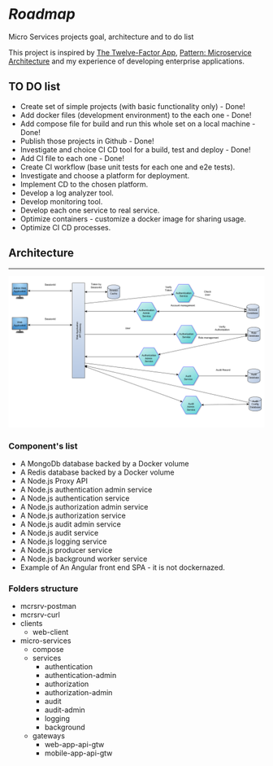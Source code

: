 # *Roadmap*

Micro Services projects goal, architecture and to do list

This project is inspired by [The Twelve-Factor App](https://12factor.net/),
[Pattern: Microservice Architecture](https://microservices.io/patterns/microservices.html) and
my experience of developing enterprise applications.

## TO DO list

* Create set of simple projects (with basic functionality only) - Done!
* Add docker files (development environment) to the each one - Done!
* Add compose file for build and run this whole set on a local machine - Done!
* Publish those projects in Github - Done!
* Investigate and choice CI CD tool for a build, test and deploy - Done!
* Add CI file to each one - Done!
* Create CI workflow (base unit tests for each one and e2e tests).
* Investigate and choose a platform for deployment.
* Implement CD to the chosen platform.
* Develop a log analyzer tool.
* Develop monitoring tool.
* Develop each one service to real service.
* Optimize containers - customize a docker image for sharing usage.
* Optimize CI CD processes.

## Architecture

-----

![Architecture diagram](architecture.png)

### Component's list

* A MongoDb database backed by a Docker volume
* A Redis database backed by a Docker volume
* A Node.js Proxy API
* A Node.js authentication admin service
* A Node.js authentication service
* A Node.js authorization admin service
* A Node.js authorization service
* A Node.js audit admin service
* A Node.js audit service
* A Node.js logging service
* A Node.js producer service
* A Node.js background worker service
* Example of An Angular front end SPA - it is not dockernazed.

### Folders structure

* mcrsrv-postman
* mcrsrv-curl
* clients
  * web-client
* micro-services
  * compose
  * services
    * authentication
    * authentication-admin
    * authorization
    * authorization-admin
    * audit
    * audit-admin
    * logging
    * background
  * gateways  
    * web-app-api-gtw
    * mobile-app-api-gtw
